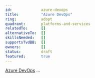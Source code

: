 ```yaml
---
id:				azure-devops
title:      	"Azure DevOps"
ring:       	adopt
quadrant:   	platforms-and-services
relatedTo:		[]
alternativeTo:	[]
skillsNeeded:	[]
supportsTvdBB:	[]
owners:         [] 
status:			draft
featured:       true
---
```


[Azure DevOps](https://azure.microsoft.com/en-us/services/devops/) ...